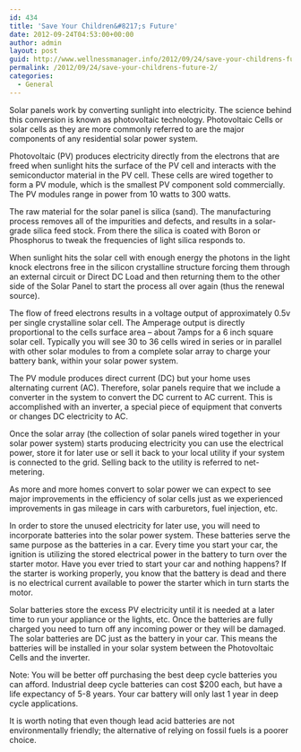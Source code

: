 ```yaml
---
id: 434
title: 'Save Your Children&#8217;s Future'
date: 2012-09-24T04:53:00+00:00
author: admin
layout: post
guid: http://www.wellnessmanager.info/2012/09/24/save-your-childrens-future-2/
permalink: /2012/09/24/save-your-childrens-future-2/
categories:
  - General
---
```

Solar panels work by converting sunlight into electricity. The science behind this conversion is known as photovoltaic technology. Photovoltaic Cells or solar cells as they are more commonly referred to are the major components of any residential solar power system.

Photovoltaic (PV) produces electricity directly from the electrons that are freed when sunlight hits the surface of the PV cell and interacts with the semiconductor material in the PV cell. These cells are wired together to form a PV module, which is the smallest PV component sold commercially. The PV modules range in power from 10 watts to 300 watts.

The raw material for the solar panel is silica (sand). The manufacturing process removes all of the impurities and defects, and results in a solar-grade silica feed stock. From there the silica is coated with Boron or Phosphorus to tweak the frequencies of light silica responds to.

When sunlight hits the solar cell with enough energy the photons in the light knock electrons free in the silicon crystalline structure forcing them through an external circuit or Direct DC Load and then returning them to the other side of the Solar Panel to start the process all over again (thus the renewal source).

The flow of freed electrons results in a voltage output of approximately 0.5v per single crystalline solar cell. The Amperage output is directly proportional to the cells surface area – about 7amps for a 6 inch square solar cell. Typically you will see 30 to 36 cells wired in series or in parallel with other solar modules to from a complete solar array to charge your battery bank, within your solar power system.

The PV module produces direct current (DC) but your home uses alternating current (AC). Therefore, solar panels require that we include a converter in the system to convert the DC current to AC current. This is accomplished with an inverter, a special piece of equipment that converts or changes DC electricity to AC.

Once the solar array (the collection of solar panels wired together in your solar power system) starts producing electricity you can use the electrical power, store it for later use or sell it back to your local utility if your system is connected to the grid. Selling back to the utility is referred to net-metering.

As more and more homes convert to solar power we can expect to see major improvements in the efficiency of solar cells just as we experienced improvements in gas mileage in cars with carburetors, fuel injection, etc.

In order to store the unused electricity for later use, you will need to incorporate batteries into the solar power system. These batteries serve the same purpose as the batteries in a car. Every time you start your car, the ignition is utilizing the stored electrical power in the battery to turn over the starter motor. Have you ever tried to start your car and nothing happens? If the starter is working properly, you know that the battery is dead and there is no electrical current available to power the starter which in turn starts the motor.

Solar batteries store the excess PV electricity until it is needed at a later time to run your appliance or the lights, etc. Once the batteries are fully charged you need to turn off any incoming power or they will be damaged. The solar batteries are DC just as the battery in your car. This means the batteries will be installed in your solar system between the Photovoltaic Cells and the inverter.

Note: You will be better off purchasing the best deep cycle batteries you can afford. Industrial deep cycle batteries can cost $200 each, but have a life expectancy of 5-8 years. Your car battery will only last 1 year in deep cycle applications.

It is worth noting that even though lead acid batteries are not environmentally friendly; the alternative of relying on fossil fuels is a poorer choice.